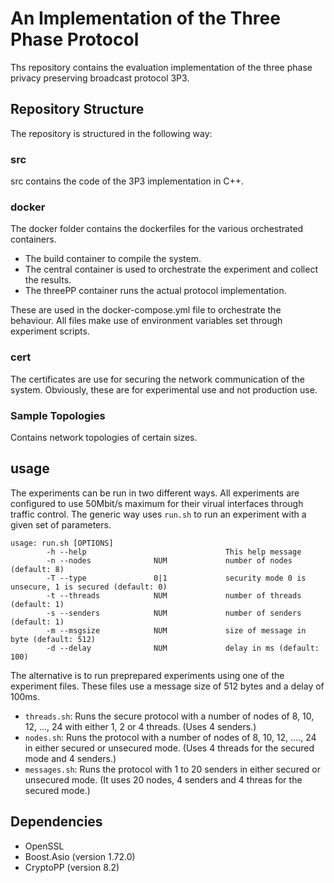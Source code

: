 # An Implementation of the Three Phase Protocol

Ths repository contains the evaluation implementation of the three phase privacy preserving broadcast protocol 3P3.

## Repository Structure

The repository is structured in the following way:

### src

src contains the code of the 3P3 implementation in C++.

### docker

The docker folder contains the dockerfiles for the various orchestrated containers.

 * The build container to compile the system.
 * The central container is used to orchestrate the experiment and collect the results.
 * The threePP container runs the actual protocol  implementation.

These are used in the docker-compose.yml file to orchestrate the behaviour.
All files make use of environment variables set through experiment scripts.

### cert 
 
The certificates are use for securing the network communication of the system.
Obviously, these are for experimental use and not production use.
 
### Sample Topologies

Contains network topologies of certain sizes.

## usage

The experiments can be run in two different ways.
All experiments are configured to use 50Mbit/s maximum for their virual interfaces through traffic control.
The generic way uses `run.sh` to run an experiment with a given set of parameters.

```
usage: run.sh [OPTIONS]
        -h --help                               This help message
        -n --nodes              NUM             number of nodes (default: 8)
        -T --type               0|1             security mode 0 is unsecure, 1 is secured (default: 0)
        -t --threads            NUM             number of threads (default: 1)
        -s --senders            NUM             number of senders (default: 1)
        -m --msgsize            NUM             size of message in byte (default: 512)
        -d --delay              NUM             delay in ms (default: 100)
```

The alternative is to run preprepared experiments using one of the experiment files.
These files use a message size of 512 bytes and a delay of 100ms.

 * `threads.sh`: Runs the secure protocol with a number of nodes of 8, 10, 12, ..., 24 with either 1, 2 or 4 threads. (Uses 4 senders.)
 * `nodes.sh`: Runs the protocol with a number of nodes of 8, 10, 12, ...., 24 in either secured or unsecured mode. (Uses 4 threads for the secured mode and 4 senders.)
 * `messages.sh`: Runs the protocol with 1 to 20 senders in either secured or unsecured mode. (It uses 20 nodes, 4 senders and 4 threas for the secured mode.)

## Dependencies
* OpenSSL
* Boost.Asio (version 1.72.0)
* CryptoPP (version 8.2)